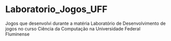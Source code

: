 # Laboratorio_Jogos_UFF
 Jogos que desenvolvi durante a matéria Laboratório de Desenvolvimento de jogos no curso Ciência da Computação na Universidade Federal Fluminense

